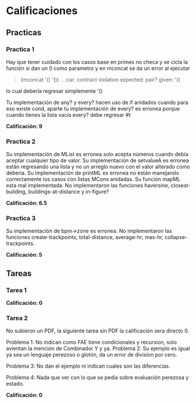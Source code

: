 # Calificaciones

## Practicas

### Practica 1

Hay que tener cuidado con los casos base en primes no checa y se cicla
la función si dan un 0 como parametro y en mconcat se da un error al ejecutar

> (mconcat '() '())
. . car: contract violation
  expected: pair?
  given: '()
  
lo cual debería regresar simplemente '()

Tu implementación de any? y every? hacen uso de if anidados cuando para eso existe cond, aparte tu implementación de every? es erronea porque cuando tienes la lista vacía every? debe regresar #t

**Calificación: 9**

### Practica 2

Su implementación de MList es erronea solo acepta números cuando debía
aceptar cualquier tipo de valor. Su implementación de setvalueA es erronea están regresando una lista y no un arreglo nuevo con el valor alterado como deberia.
Su implementación de printML es erronea no están manejando correctamente los casos con listas MCons anidadas.
Su función mapML esta mal implementada.
No implementaron las funciones haversine, closest-building, buildings-at-distance y in-figure?

**Calificación: 6.5**

### Practica 3
Su implementación de bpm->zone es erronea.
No implementaron las funciones create-trackpoints, total-distance, average-hr,
max-hr, collapse-trackpoints.

**Calificación: 5**

## Tareas

### Tarea 1

**Calificación: 0**

### Tarea 2

No subieron un PDF, la siguiente tarea sin PDF la calificación sera directo 0.

Problema 1: No indican como FAE tiene condicionales y recursion, solo avientan
la mención de Combinador Y y ya.
Problema 2: Su ejemplo es igual ya sea un lenguaje perezoso o glotón, da un
error de division por cero.

Problema 3: No dan el ejemplo ni indican cuales son las diferencias.

Problema 4: Nada que ver con lo que se pedia sobre evaluación perezosa y estado.

**Calificación: 0**